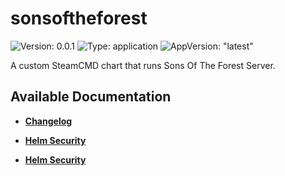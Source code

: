 # sonsoftheforest

![Version: 0.0.1](https://img.shields.io/badge/Version-0.0.1-informational?style=flat-square) ![Type: application](https://img.shields.io/badge/Type-application-informational?style=flat-square) ![AppVersion: "latest"](https://img.shields.io/badge/AppVersion-"latest"-informational?style=flat-square)

A custom SteamCMD chart that runs Sons Of The Forest Server.

## Available Documentation

- [**Changelog**](CHANGELOG)

- [**Helm Security**](container-security)

- [**Helm Security**](helm-security)

